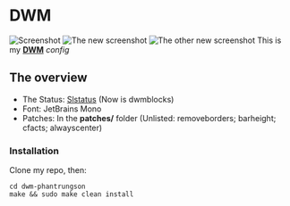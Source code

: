 # DWM
![Screenshot](https://gitlab.com/phantrungson17/dwm-phantrungson/-/raw/master/screenshot/ArcoLinux_2020-09-20_15-58-29.png)
![The new screenshot](https://gitlab.com/phantrungson17/dwm-phantrungson/-/raw/master/screenshot/ArcoLinux_2020-09-26_17-12-32.png)
![The other new screenshot](https://gitlab.com/phantrungson17/dwm-phantrungson/-/raw/master/screenshot/screen-2021.06.17-16.33.05.png)
This is my [**DWM**](https://dwm.suckless.org) *config*

## The overview
- The Status: [Slstatus](https://gitlab.com/phantrungson17/slstaus) (Now is dwmblocks)
- Font: JetBrains Mono
- Patches: In the **patches/** folder (Unlisted: removeborders; barheight; cfacts; alwayscenter)
### Installation
Clone my repo, then:
```
cd dwm-phantrungson
make && sudo make clean install
```
